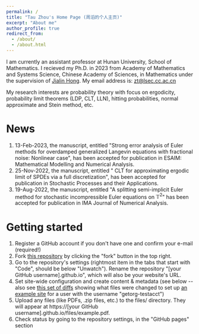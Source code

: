 ```yaml
---
permalink: /
title: "Tau Zhou's Home Page (周滔的个人主页)"
excerpt: "About me"
author_profile: true
redirect_from: 
  - /about/
  - /about.html
---
```


I am currently an assistant professor at Hunan University, School of Mathematics. I recieved my Ph.D. in 2023 from Academy of Mathematics and Systems Science, Chinese Academy of Sciences, in Mathematics under the supervision of [Jialin Hong](http://www.cc.ac.cn/staff/hjl.html). My email address is: zt@lsec.cc.ac.cn


My research interests are probability theory with focus on ergodicity, probability limit theorems (LDP, CLT, LLN), hitting probabilities, normal approximate and Stein method, etc.

News
======
1. 13-Feb-2023, the manuscript, entitled "Strong error analysis of Euler methods for overdamped generalized Langevin equations with fractional noise: Nonlinear case", has been accepted for publication in ESAIM: Mathematical Modelling and Numerical Analysis. 
1. 25-Nov-2022, the manuscript, entitled " CLT for approximating ergodic limit of SPDEs via a full discretization", has been accepted for publication in Stochastic Processes and their Applications. 
1. 19-Aug-2022, the manuscript, entitled "A splitting semi-implicit Euler method for stochastic incompressible Euler equations on $\mathbb T^2$" has been accepted for publication in IMA Journal of Numerical Analysis.  



Getting started
======
1. Register a GitHub account if you don't have one and confirm your e-mail (required!)
1. Fork [this repository](https://github.com/academicpages/academicpages.github.io) by clicking the "fork" button in the top right. 
1. Go to the repository's settings (rightmost item in the tabs that start with "Code", should be below "Unwatch"). Rename the repository "[your GitHub username].github.io", which will also be your website's URL.
1. Set site-wide configuration and create content & metadata (see below -- also see [this set of diffs](http://archive.is/3TPas) showing what files were changed to set up [an example site](https://getorg-testacct.github.io) for a user with the username "getorg-testacct")
1. Upload any files (like PDFs, .zip files, etc.) to the files/ directory. They will appear at https://[your GitHub username].github.io/files/example.pdf.  
1. Check status by going to the repository settings, in the "GitHub pages" section

